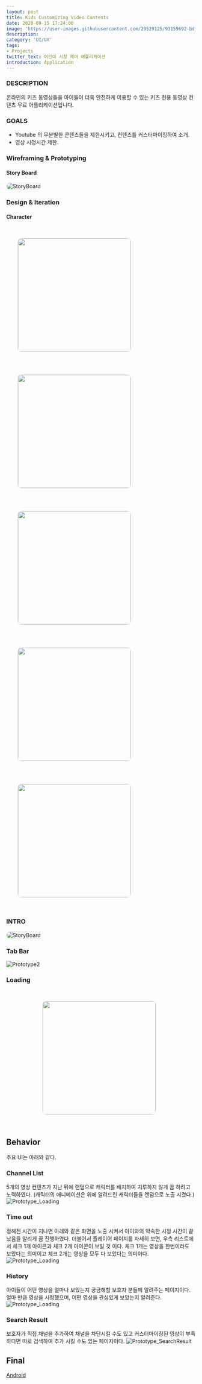 ```yaml
---
layout: post
title: Kids Customizing Video Contents
date: 2020-09-15 17:24:00
image: 'https://user-images.githubusercontent.com/29529125/93159692-bdf75e00-f749-11ea-858e-2f52b556c8e8.png'
description: 
category: 'UI/UX'
tags:
- Projects
twitter_text: 어린이 시청 제어 애플리케이션
introduction: Application
---
```

### DESCRIPTION 
온라인의 키즈 동영상들을 아이들이 더욱 안전하게 이용할 수 있는 키즈 전용 동영상 컨텐츠 무료 어플리케이션입니다.

### GOALS
- Youtube 의 무분별한 콘텐츠들을 제한시키고, 컨텐츠를 커스터마이징하여 소개.
- 영상 시청시간 제한.

### Wireframing & Prototyping
#### Story Board
<img src="https://github.com/crazyjamy/crazyjamy.github.io/blob/master/_images/_post/kidsvideoapp/flow-kidsvideoapp.png?raw=true" alt="StoryBoard" style="border: 1px solid #e1e1e1; border-radius: 10px;">

### Design & Iteration
#### Character
<img src="https://github.com/crazyjamy/crazyjamy.github.io/blob/master/_images/_post/kidsvideoapp/character-square.gif?raw=true" alt="" style="border: 1px solid #e1e1e1; border-radius: 10px; width: 300px; margin: 30px;">
<img src="https://github.com/crazyjamy/crazyjamy.github.io/blob/master/_images/_post/kidsvideoapp/character-circle.gif?raw=true" alt="" style="border: 1px solid #e1e1e1; border-radius: 10px; width: 300px; margin: 30px;">
<img src="https://github.com/crazyjamy/crazyjamy.github.io/blob/master/_images/_post/kidsvideoapp/character-triangle.gif?raw=true" alt="" style="border: 1px solid #e1e1e1; border-radius: 10px; width: 300px; margin: 30px;">
<img src="https://github.com/crazyjamy/crazyjamy.github.io/blob/master/_images/_post/kidsvideoapp/character-polygon.gif?raw=true" alt="" style="border: 1px solid #e1e1e1; border-radius: 10px; width: 300px; margin: 30px;">
<img src="https://github.com/crazyjamy/crazyjamy.github.io/blob/master/_images/_post/kidsvideoapp/character-key.gif?raw=true" alt="" style="border: 1px solid #e1e1e1; border-radius: 10px; width: 300px; margin: 30px;">

### INTRO
<img src="https://github.com/crazyjamy/crazyjamy.github.io/blob/master/_images/_post/kidsvideoapp/intro-vs1-kidvideoapp.gif?raw=true" alt="StoryBoard" style="border: 1px solid #e1e1e1; border-radius: 10px;">

### Tab Bar
![Prototype2](https://user-images.githubusercontent.com/29529125/93155372-e75fbc00-f740-11ea-82e8-4bed41f69a2f.gif)

### Loading
<img src="https://github.com/crazyjamy/crazyjamy.github.io/blob/master/_images/_post/kidsvideoapp/ui-loadinganimation.gif?raw=true" alt="" style="border: 1px solid #e1e1e1; border-radius: 10px; margin: 30px;">
<img src="https://github.com/crazyjamy/crazyjamy.github.io/blob/master/_images/_post/kidsvideoapp/loading.gif?raw=true" alt="" style="border: 1px solid #e1e1e1; border-radius: 10px; width: 300px; margin: 30px;">

## Behavior
주요 UI는 아래와 같다.
### Channel List
5개의 영상 컨텐츠가 지난 뒤에 랜덤으로 캐릭터를 배치하여 지루하지 않게 끔 하려고 노력하였다. (캐릭터의 애니메이션은 위에 알려드린 캐릭터들을 랜덤으로 노출 시켰다.)
![Prototype_Loading](https://user-images.githubusercontent.com/29529125/93156560-4cb4ac80-f743-11ea-8119-fb23e3c85fa2.gif)

### Time out
정해진 시간이 지나면 아래와 같은 화면을 노출 시켜서 아이와의 약속한 시청 시간이 끝났음을 알리게 끔 진행하였다. 더불어서 플레이어 페이지를 자세히 보면, 우측 리스트에서 체크 1개 아이콘과 체크 2개 아이콘이 보일  것 이다. 체크 1개는 영상을 한번이라도 보았다는 의미이고 체크 2개는 영상을 모두 다 보았다는 의미이다. 
![Prototype_Loading](https://user-images.githubusercontent.com/29529125/93158539-432d4380-f747-11ea-9818-61b8d06f77da.gif)

### History
아이들이 어떤 영상을 얼마나 보았는지 궁금해할 보호자 분들께 알려주는 페이지이다. 얼마 만큼 영상을 시청했으며, 어떤 영상을 관심있게 보았는지 알려준다.
![Prototype_Loading](https://user-images.githubusercontent.com/29529125/93160698-d9636880-f74b-11ea-8699-6ef7fc2067f3.gif)

### Search Result
보호자가 직접 채널을 추가하여 채널을 차단시킬 수도 있고 커스터마이징된 영상이 부족하다면 따로 검색하여 추가 시킬 수도 있는 페이지이다.
![Prototype_SearchResult](https://user-images.githubusercontent.com/29529125/93162372-9efbca80-f74f-11ea-8a42-db33e5af4ce0.gif)

## Final
[Android](https://play.google.com/store/apps/details?id=io.tm.kids.vstream)
